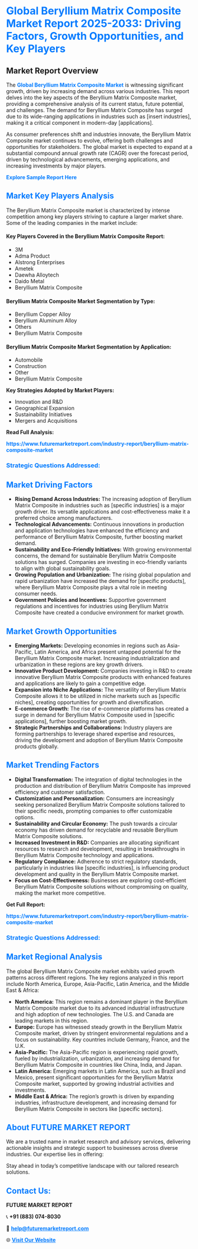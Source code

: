 <h1 style="color: #007BFF;">Global Beryllium Matrix Composite Market Report 2025-2033: Driving Factors, Growth Opportunities, and Key Players</h1>

<section id="overview">
<h2>Market Report Overview</h2>
<p>The <a href="https://www.futuremarketreport.com/industry-report/beryllium-matrix-composite-market" style="color: #007BFF; text-decoration: none;"><strong>Global Beryllium Matrix Composite Market</strong></a> is witnessing significant growth, driven by increasing demand across various industries. This report delves into the key aspects of the Beryllium Matrix Composite market, providing a comprehensive analysis of its current status, future potential, and challenges. The demand for Beryllium Matrix Composite has surged due to its wide-ranging applications in industries such as [insert industries], making it a critical component in modern-day [applications].</p>
<p>As consumer preferences shift and industries innovate, the Beryllium Matrix Composite market continues to evolve, offering both challenges and opportunities for stakeholders. The global market is expected to expand at a substantial compound annual growth rate (CAGR) over the forecast period, driven by technological advancements, emerging applications, and increasing investments by major players.</p>
</section>

<section id="overview">
<p><a href="https://www.futuremarketreport.com/request-sample/reportId=99205" style="color: #007BFF; text-decoration: none;"><strong>Explore Sample Report Here</strong></a></p>
</section>

<section id="key-players">
<h2 style="color: #007BFF;">Market Key Players Analysis</h2>
<p>The Beryllium Matrix Composite market is characterized by intense competition among key players striving to capture a larger market share. Some of the leading companies in the market include:</p>
<h4>Key Players Covered in the Beryllium Matrix Composite Report:</h4>
<ul><li>3M</li><li>Adma Product</li><li>Alstrong Enterprises</li><li>Ametek</li><li>Daewha Alloytech</li><li>Daido Metal</li><li>Beryllium Matrix Composite</li></ul>
<h4>Beryllium Matrix Composite Market Segmentation by Type:</h4>
<ul><li>Beryllium Copper Alloy</li><li>Beryllium Aluminum Alloy</li><li>Others</li><li>Beryllium Matrix Composite</li></ul>

<h4>Beryllium Matrix Composite Market Segmentation by Application:</h4>
<ul><li>Automobile</li><li>Construction</li><li>Other</li><li>Beryllium Matrix Composite</li></ul>
<p><strong>Key Strategies Adopted by Market Players:</strong></p>
<ul>
<li>Innovation and R&D</li>
<li>Geographical Expansion</li>
<li>Sustainability Initiatives</li>
<li>Mergers and Acquisitions</li>
</ul>
</section>

<section>
<p><strong>Read Full Analysis: </strong></p><a href="https://www.futuremarketreport.com/industry-report/beryllium-matrix-composite-market" style="color: #007BFF; text-decoration: none;"><strong>https://www.futuremarketreport.com/industry-report/beryllium-matrix-composite-market</strong></a>
<h3 style="color: #007BFF;">Strategic Questions Addressed:</h3>
</section>

<section id="driving-factors">
<h2 style="color: #007BFF;">Market Driving Factors</h2>
<ul>
<li><strong>Rising Demand Across Industries:</strong> The increasing adoption of Beryllium Matrix Composite in industries such as [specific industries] is a major growth driver. Its versatile applications and cost-effectiveness make it a preferred choice among manufacturers.</li>
<li><strong>Technological Advancements:</strong> Continuous innovations in production and application technologies have enhanced the efficiency and performance of Beryllium Matrix Composite, further boosting market demand.</li>
<li><strong>Sustainability and Eco-Friendly Initiatives:</strong> With growing environmental concerns, the demand for sustainable Beryllium Matrix Composite solutions has surged. Companies are investing in eco-friendly variants to align with global sustainability goals.</li>
<li><strong>Growing Population and Urbanization:</strong> The rising global population and rapid urbanization have increased the demand for [specific products], where Beryllium Matrix Composite plays a vital role in meeting consumer needs.</li>
<li><strong>Government Policies and Incentives:</strong> Supportive government regulations and incentives for industries using Beryllium Matrix Composite have created a conducive environment for market growth.</li>
</ul>
</section>

<section id="growth-opportunities">
<h2 style="color: #007BFF;">Market Growth Opportunities</h2>
<ul>
<li><strong>Emerging Markets:</strong> Developing economies in regions such as Asia-Pacific, Latin America, and Africa present untapped potential for the Beryllium Matrix Composite market. Increasing industrialization and urbanization in these regions are key growth drivers.</li>
<li><strong>Innovative Product Development:</strong> Companies investing in R&D to create innovative Beryllium Matrix Composite products with enhanced features and applications are likely to gain a competitive edge.</li>
<li><strong>Expansion into Niche Applications:</strong> The versatility of Beryllium Matrix Composite allows it to be utilized in niche markets such as [specific niches], creating opportunities for growth and diversification.</li>
<li><strong>E-commerce Growth:</strong> The rise of e-commerce platforms has created a surge in demand for Beryllium Matrix Composite used in [specific applications], further boosting market growth.</li>
<li><strong>Strategic Partnerships and Collaborations:</strong> Industry players are forming partnerships to leverage shared expertise and resources, driving the development and adoption of Beryllium Matrix Composite products globally.</li>
</ul>
</section>

<section id="trending-factors">
<h2 style="color: #007BFF;">Market Trending Factors</h2>
<ul>
<li><strong>Digital Transformation:</strong> The integration of digital technologies in the production and distribution of Beryllium Matrix Composite has improved efficiency and customer satisfaction.</li>
<li><strong>Customization and Personalization:</strong> Consumers are increasingly seeking personalized Beryllium Matrix Composite solutions tailored to their specific needs, prompting companies to offer customizable options.</li>
<li><strong>Sustainability and Circular Economy:</strong> The push towards a circular economy has driven demand for recyclable and reusable Beryllium Matrix Composite solutions.</li>
<li><strong>Increased Investment in R&D:</strong> Companies are allocating significant resources to research and development, resulting in breakthroughs in Beryllium Matrix Composite technology and applications.</li>
<li><strong>Regulatory Compliance:</strong> Adherence to strict regulatory standards, particularly in industries like [specific industries], is influencing product development and quality in the Beryllium Matrix Composite market.</li>
<li><strong>Focus on Cost-Effectiveness:</strong> Businesses are exploring cost-efficient Beryllium Matrix Composite solutions without compromising on quality, making the market more competitive.</li>
</ul>
</section>

<section>
<p><strong>Get Full Report: </strong></p><a href="https://www.futuremarketreport.com/industry-report/beryllium-matrix-composite-market" style="color: #007BFF; text-decoration: none;"><strong>https://www.futuremarketreport.com/industry-report/beryllium-matrix-composite-market</strong></a>
<h3 style="color: #007BFF;">Strategic Questions Addressed:</h3>
</section>


<section id="regional-analysis">
<h2 style="color: #007BFF;">Market Regional Analysis</h2>
<p>The global Beryllium Matrix Composite market exhibits varied growth patterns across different regions. The key regions analyzed in this report include North America, Europe, Asia-Pacific, Latin America, and the Middle East & Africa:</p>
<ul>
<li><strong>North America:</strong> This region remains a dominant player in the Beryllium Matrix Composite market due to its advanced industrial infrastructure and high adoption of new technologies. The U.S. and Canada are leading markets in this region.</li>
<li><strong>Europe:</strong> Europe has witnessed steady growth in the Beryllium Matrix Composite market, driven by stringent environmental regulations and a focus on sustainability. Key countries include Germany, France, and the U.K.</li>
<li><strong>Asia-Pacific:</strong> The Asia-Pacific region is experiencing rapid growth, fueled by industrialization, urbanization, and increasing demand for Beryllium Matrix Composite in countries like China, India, and Japan.</li>
<li><strong>Latin America:</strong> Emerging markets in Latin America, such as Brazil and Mexico, present significant opportunities for the Beryllium Matrix Composite market, supported by growing industrial activities and investments.</li>
<li><strong>Middle East & Africa:</strong> The region’s growth is driven by expanding industries, infrastructure development, and increasing demand for Beryllium Matrix Composite in sectors like [specific sectors].</li>
</ul>
</section>

<footer>
<h2 style="color: #007BFF;">About FUTURE MARKET REPORT</h2>
<p>We are a trusted name in market research and advisory services, delivering actionable insights and strategic support to businesses across diverse industries. Our expertise lies in offering:</p>

<p>Stay ahead in today’s competitive landscape with our tailored research solutions.</p>

<h2 style="color: #007BFF;">Contact Us:</h2>
<p><strong>FUTURE MARKET REPORT</strong></p>
<p>📞 <strong>+91 (883) 074-8030</strong></p>
<p>📧 <strong><a href="mailto:help@futuremarketreport.com" style="color: #007BFF;">help@futuremarketreport.com</a></strong></p>
<p>🌐 <strong><a href="https://www.futuremarketreport.com/" style="color: #007BFF;">Visit Our Website</a></strong></p>
</footer>